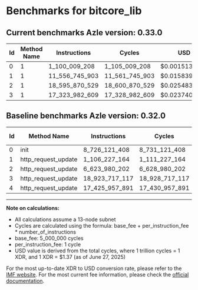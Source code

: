# Benchmarks for bitcore_lib

## Current benchmarks Azle version: 0.33.0
| Id | Method Name | Instructions | Cycles | USD | USD/Million Calls | Change |
|-----------|-------------|------------|--------|-----|--------------|-------|
| 0 | 1 | 1_100_009_208 | 1_105_009_208 | $0.0015138626 | $1_513.86 | <font color="green">-7_626_112_200</font> |
| 1 | 1 | 11_556_745_903 | 11_561_745_903 | $0.0158395919 | $15_839.59 | <font color="red">+10_450_518_739</font> |
| 2 | 1 | 18_595_870_529 | 18_600_870_529 | $0.0254831926 | $25_483.19 | <font color="red">+11_971_890_327</font> |
| 3 | 1 | 17_323_982_609 | 17_328_982_609 | $0.0237407062 | $23_740.70 | <font color="green">-1_599_734_508</font> |

## Baseline benchmarks Azle version: 0.32.0
| Id | Method Name | Instructions | Cycles | USD | USD/Million Calls |
|-----------|-------------|------------|--------|-----|--------------|
| 0 | init | 8_726_121_408 | 8_731_121_408 | $0.0119616363 | $11_961.63 |
| 1 | http_request_update | 1_106_227_164 | 1_111_227_164 | $0.0015223812 | $1_522.38 |
| 2 | http_request_update | 6_623_980_202 | 6_628_980_202 | $0.0090817029 | $9_081.70 |
| 3 | http_request_update | 18_923_717_117 | 18_928_717_117 | $0.0259323425 | $25_932.34 |
| 4 | http_request_update | 17_425_957_891 | 17_430_957_891 | $0.0238804123 | $23_880.41 |



---

**Note on calculations:**
- All calculations assume a 13-node subnet
- Cycles are calculated using the formula: base_fee + per_instruction_fee \* number_of_instructions
- base_fee: 5_000_000 cycles
- per_instruction_fee: 1 cycle
- USD value is derived from the total cycles, where 1 trillion cycles = 1 XDR, and 1 XDR = $1.37 (as of June 27, 2025)

For the most up-to-date XDR to USD conversion rate, please refer to the [IMF website](https://www.imf.org/external/np/fin/data/rms_sdrv.aspx).
For the most current fee information, please check the [official documentation](https://internetcomputer.org/docs/references/cycles-cost-formulas).